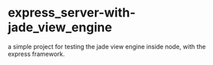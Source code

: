 # express_server-with-jade_view_engine
a simple project for testing the jade view engine inside node, with the express framework.
